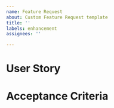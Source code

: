 ```yaml
---
name: Feature Request
about: Custom Feature Request template
title: ''
labels: enhancement
assignees: ''

---
```


# User Story


# Acceptance Criteria

